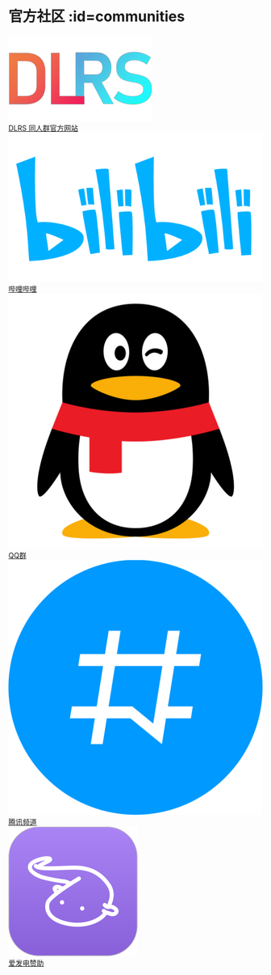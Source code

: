 # 官方社区 :id=communities

<div class="icon-grid">
  <a class="icon-grid-group" href="https://chinadlrs.com/app/?id=25" target="_blank">
    <div class="icon-grid-item">
          <img class="icon-grid-img" src="/lib/img/dlrs.png" alt="DLRS">
          <div class="icon-grid-label">DLRS 同人群官方网站</div>
    </div>
  </a>

  <a class="icon-grid-group" href="https://space.bilibili.com/187016314" target="_blank">
    <div class="icon-grid-item">
      <img class="icon-grid-img" src="/lib/img/bili.png" alt="Bilibili">
      <div class="icon-grid-label">哔哩哔哩</div>
    </div>
  </a>

  <a class="icon-grid-group" href="#/social/about">
    <div class="icon-grid-item">
      <img class="icon-grid-img" src="/lib/img/qq.png" alt="QQ">
      <div class="icon-grid-label">QQ群</div>
    </div>
  </a>

  <a class="icon-grid-group" href="https://pd.qq.com/s/2njtk4vj2" target="_blank">
    <div class="icon-grid-item">
      <img class="icon-grid-img" src="/lib/img/qq-channel.png" alt="腾讯频道">
      <div class="icon-grid-label">腾讯频道</div>
    </div>
  </a>

  <a class="icon-grid-group" href="https://afdian.com/a/fengyanDL" target="_blank">
    <div class="icon-grid-item">
      <img class="icon-grid-img" src="/lib/img/afdian.png" alt="爱发电">
      <div class="icon-grid-label">爱发电赞助</div>
    </div>
  </a>
</div>